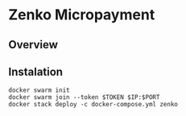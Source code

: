 # Zenko Micropayment
## Overview
## Instalation
```
docker swarm init
docker swarm join --token $TOKEN $IP:$PORT
docker stack deploy -c docker-compose.yml zenko
```
